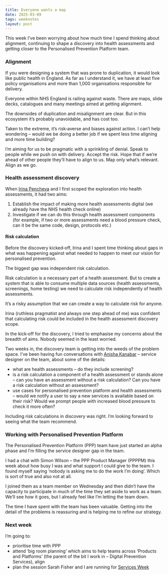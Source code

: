 ```yaml
---
title: Everyone wants a map
date: 2025-03-09
tags: weeknotes
layout: post
---
```

This week I’ve been worrying about how much time I spend thinking about alignment, continuing to shape a discovery into health assessments and getting closer to the Personalised Prevention Platform team.

### Alignment

If you were designing a system that was prone to duplication, it would look like public health in England. As far as I understand it, we have at least five policy organisations and more than 1,000 organisations responsible for delivery.

Everyone within NHS England is railing against waste. There are maps, slide decks, catalogues and many meetings aimed at getting alignment.

The downsides of duplication and misalignment are clear. But in this ecosystem it’s probably unavoidable, and has cost too.

Taken to the extreme, it’s risk‑averse and biases against action. I can’t help wondering – would we be doing a better job if we spent less time aligning and more time building?

I’m aiming for us to be pragmatic with a sprinkling of denial. Speak to people while we push on with delivery. Accept the risk. Hope that if we’re ahead of other people they’ll have to align to us. Map only what’s relevant. Align as we go.

### Health assessment discovery

When [Irina Pencheva](https://www.linkedin.com/in/irina-pencheva-2b431825/) and I first scoped the exploration into health assessments, it had two aims:

1. Establish the impact of making more health assessments digital (we already have the NHS health check online)
2. Investigate if we can do this through health assessment components (for example, if two or more assessments need a blood pressure check, can it be the same code, design, protocols etc.)

#### Risk calculation

Before the discovery kicked‑off, Irina and I spent time thinking about gaps in what was happening against what needed to happen to meet our vision for personalised prevention.

The biggest gap was independent risk calculation.

Risk calculation is a necessary part of a health assessment. But to create a system that is able to consume multiple data sources (health assessments, screenings, home testing) we need to calculate risk independently of health assessments.

It’s a risky assumption that we can create a way to calculate risk for anyone.

Irina (ruthless pragmatist and always one step ahead of me) was confident that calculating risk could be included in the health assessment discovery scope.

In the kick‑off for the discovery, I tried to emphasise my concerns about the breadth of aims. Nobody seemed in the least worried.

Two weeks in, the discovery team is getting into the weeds of the problem space. I’ve been having fun conversations with [Anisha Kanabar](https://www.linkedin.com/in/anishakanabar/) – service designer on the team, about some of the details:
- what are health assessments – do they include screening?
- is a risk calculation a component of a health assessment or stands alone – can you have an assessment without a risk calculation? Can you have a risk calculation without an assessment?
- use cases for personalised prevention platform and health assessments – would we notify a user to say a new services is available based on their risk? Would we prompt people with increased blood pressure to check it more often?

Including risk calculations in discovery was right. I’m looking forward to seeing what the team recommend.

### Working with Personalised Prevention Platform

The Personalised Prevention Platform (PPP) team have just started an alpha phase and I’m filling the service designer gap in the team.

I had a chat with Simon Wilson – the PPP Product Manager (PPPPM) this week about how busy I was and what support I could give to the team. I found myself saying ‘nobody is asking me to do the work I’m doing’. Which is sort of true and also not at all.

I joined them as a team member on Wednesday and then didn’t have the capacity to participate in much of the time they set aside to work as a team. We’ll see how it goes, but I already feel like I’m letting the team down.

The time I have spent with the team has been valuable. Getting into the detail of the problems is reassuring and is helping me to refine our strategy.

### Next week

I’m going to:

- prioritise time with PPP
- attend ‘big room planning’ which aims to help teams across ‘Products and Platforms’ (the parent of the bit I work in – Digital Prevention Services), align
- plan the session Sarah Fisher and I are running for [Services Week](https://services.blog.gov.uk/2025/01/30/get-involved-with-services-week-2025/)

